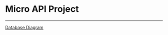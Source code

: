 # Micro API Project

---

[Database Diagram](https://viewer.diagrams.net/?tags=%7B%7D&highlight=0000ff&edit=_blank&layers=1&nav=1&title=Micro%20API%20Project%20ERD#Uhttps%3A%2F%2Fdrive.google.com%2Fuc%3Fid%3D1oQmv5si5WVNGndjarbYDZERabcVNP9bw%26export%3Ddownload)